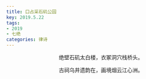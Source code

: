 ```yaml
---
title: 口占采石矶公园
key: 2019.5.22
tags: 
- 2019
- 七绝
categories: 律诗
---
```


<p align="center">绝壁石矶太白楼，衣冢洞穴栈桥头。
</p>
<p align="center">古祠乌井遗韵在，画境烟云江心洲。
</p>
